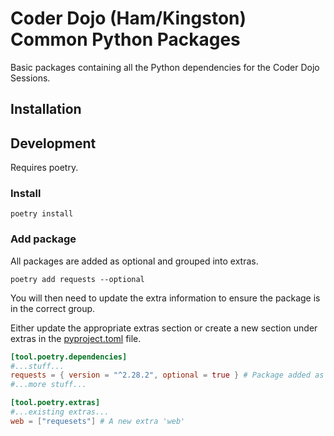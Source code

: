 # Coder Dojo (Ham/Kingston) Common Python Packages

Basic packages containing all the Python dependencies for the Coder Dojo Sessions.

## Installation

[//]: # (TODO: Update documentation)

## Development

Requires poetry.

### Install

```shell
poetry install
```

### Add package

All packages are added as optional and grouped into extras.

```shell
poetry add requests --optional
```

You will then need to update the extra information to ensure the package is in the correct group.

Either update the appropriate extras section or create a new section under extras in the [pyproject.toml](pyproject.toml) file.

```toml
[tool.poetry.dependencies]
#...stuff...
requests = { version = "^2.28.2", optional = true } # Package added as optional
#...more stuff...

[tool.poetry.extras]
#...existing extras...
web = ["requesets"] # A new extra 'web'
```